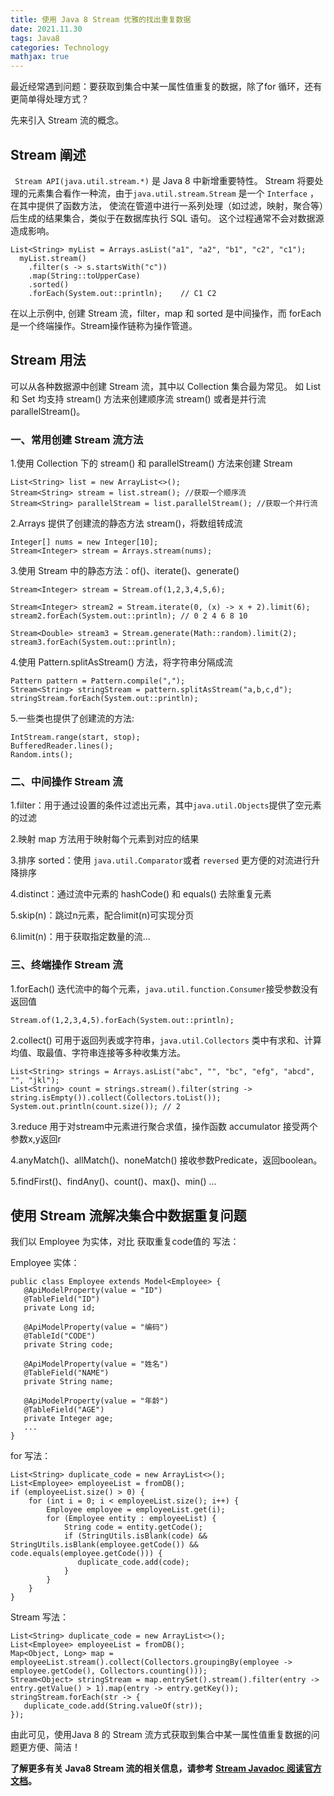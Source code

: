 ```yaml
---
title: 使用 Java 8 Stream 优雅的找出重复数据
date: 2021.11.30 
tags: Java8
categories: Technology   
mathjax: true 
---
```



最近经常遇到问题：要获取到集合中某一属性值重复的数据，除了for 循环，还有更简单得处理方式？

先来引入 Stream 流的概念。
 
## Stream 阐述
` Stream API(java.util.stream.*)` 是 Java 8 中新增重要特性。
Stream 将要处理的元素集合看作一种流，由于`java.util.stream.Stream` 是一个 `Interface` ，在其中提供了函数方法，
使流在管道中进行一系列处理（如过滤，映射，聚合等）后生成的结果集合，类似于在数据库执行 SQL 语句。
这个过程通常不会对数据源造成影响。
 ```
 List<String> myList = Arrays.asList("a1", "a2", "b1", "c2", "c1");
   myList.stream()
     .filter(s -> s.startsWith("c"))
     .map(String::toUpperCase)
     .sorted()
     .forEach(System.out::println);    // C1 C2
 ```
在以上示例中, 创建 Stream 流，filter，map 和 sorted 是中间操作，而 forEach 是一个终端操作。Stream操作链称为操作管道。

## Stream 用法

 可以从各种数据源中创建 Stream 流，其中以 Collection 集合最为常见。
 如 List 和 Set 均支持 stream() 方法来创建顺序流 stream() 或者是并行流 parallelStream()。
### 一、常用创建 Stream 流方法 
1.使用 Collection 下的 stream() 和 parallelStream() 方法来创建 Stream
 ```
 List<String> list = new ArrayList<>();
 Stream<String> stream = list.stream(); //获取一个顺序流
 Stream<String> parallelStream = list.parallelStream(); //获取一个并行流
 ```
2.Arrays 提供了创建流的静态方法 stream()，将数组转成流
 ```
 Integer[] nums = new Integer[10];
 Stream<Integer> stream = Arrays.stream(nums);
 ``` 
3.使用 Stream 中的静态方法：of()、iterate()、generate()
 ``` 
 Stream<Integer> stream = Stream.of(1,2,3,4,5,6);
 
 Stream<Integer> stream2 = Stream.iterate(0, (x) -> x + 2).limit(6);
 stream2.forEach(System.out::println); // 0 2 4 6 8 10

 Stream<Double> stream3 = Stream.generate(Math::random).limit(2);
 stream3.forEach(System.out::println);
 ``` 
4.使用 Pattern.splitAsStream() 方法，将字符串分隔成流
  ``` 
 Pattern pattern = Pattern.compile(",");
 Stream<String> stringStream = pattern.splitAsStream("a,b,c,d");
 stringStream.forEach(System.out::println);
 ``` 
5.一些类也提供了创建流的方法:
 ``` 
 IntStream.range(start, stop);
 BufferedReader.lines();
 Random.ints();
 ``` 
### 二、中间操作 Stream 流
1.filter：用于通过设置的条件过滤出元素，其中`java.util.Objects`提供了空元素的过滤
  
2.映射 map 方法用于映射每个元素到对应的结果

3.排序 sorted：使用 `java.util.Comparator`或者 `reversed` 更方便的对流进行升降排序

4.distinct：通过流中元素的 hashCode() 和 equals() 去除重复元素

5.skip(n)：跳过n元素，配合limit(n)可实现分页

6.limit(n)：用于获取指定数量的流...

### 三、终端操作 Stream 流
1.forEach()  迭代流中的每个元素，`java.util.function.Consumer`接受参数没有返回值
 ```
 Stream.of(1,2,3,4,5).forEach(System.out::println);
 ```
2.collect() 可用于返回列表或字符串，`java.util.Collectors` 类中有求和、计算均值、取最值、字符串连接等多种收集方法。
 ```
 List<String> strings = Arrays.asList("abc", "", "bc", "efg", "abcd", "", "jkl");
 List<String> count = strings.stream().filter(string -> string.isEmpty()).collect(Collectors.toList());
 System.out.println(count.size()); // 2    
 ```
3.reduce 用于对stream中元素进行聚合求值，操作函数 accumulator 接受两个参数x,y返回r
    
4.anyMatch()、allMatch()、noneMatch() 接收参数Predicate，返回boolean。

5.findFirst()、findAny()、count()、max()、min() ...

## 使用 Stream 流解决集合中数据重复问题	
我们以 Employee 为实体，对比 获取重复code值的 写法：

Employee 实体：
 ```
public class Employee extends Model<Employee> {
    @ApiModelProperty(value = "ID")
    @TableField("ID")
    private Long id;

    @ApiModelProperty(value = "编码")
    @TableId("CODE")
    private String code;

    @ApiModelProperty(value = "姓名")
    @TableField("NAME")
    private String name;

    @ApiModelProperty(value = "年龄")
    @TableField("AGE")
    private Integer age;
    ...  
}	
 ```
  
for 写法：

 ```
 List<String> duplicate_code = new ArrayList<>();
 List<Employee> employeeList = fromDB();
 if (employeeList.size() > 0) {
     for (int i = 0; i < employeeList.size(); i++) {
         Employee employee = employeeList.get(i);
         for (Employee entity : employeeList) {
             String code = entity.getCode();
             if (StringUtils.isBlank(code) && StringUtils.isBlank(employee.getCode()) && code.equals(employee.getCode())) {
                duplicate_code.add(code);
             }
         }
     }
 }
 ```
 
 Stream 写法：

 ```
 List<String> duplicate_code = new ArrayList<>();
 List<Employee> employeeList = fromDB();
 Map<Object, Long> map = employeeList.stream().collect(Collectors.groupingBy(employee -> employee.getCode(), Collectors.counting()));
 Stream<Object> stringStream = map.entrySet().stream().filter(entry -> entry.getValue() > 1).map(entry -> entry.getKey());
 stringStream.forEach(str -> {
    duplicate_code.add(String.valueOf(str));
 });
 ```
  
由此可见，使用Java 8 的 Stream 流方式获取到集合中某一属性值重复数据的问题更方便、简洁！

**了解更多有关 Java8 Stream 流的相关信息，请参考 [Stream Javadoc 阅读官方文档](https://docs.oracle.com/javase/8/docs/api/)。**
